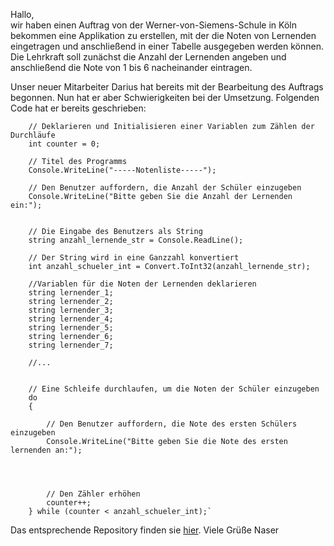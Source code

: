 
Hallo,   
wir haben einen Auftrag von der Werner-von-Siemens-Schule in Köln bekommen eine Applikation zu erstellen, mit der die Noten von Lernenden eingetragen und anschließend in einer Tabelle ausgegeben werden können. Die Lehrkraft soll zunächst die Anzahl der Lernenden angeben und anschließend die Note von 1 bis 6 nacheinander eintragen.
   
Unser neuer Mitarbeiter Darius hat bereits mit der Bearbeitung des Auftrags begonnen. Nun hat er aber Schwierigkeiten bei der Umsetzung. Folgenden Code hat er bereits geschrieben: 

        // Deklarieren und Initialisieren einer Variablen zum Zählen der Durchläufe
        int counter = 0;

        // Titel des Programms
        Console.WriteLine("-----Notenliste-----");

        // Den Benutzer auffordern, die Anzahl der Schüler einzugeben
        Console.WriteLine("Bitte geben Sie die Anzahl der Lernenden ein:");


        // Die Eingabe des Benutzers als String
        string anzahl_lernende_str = Console.ReadLine();

        // Der String wird in eine Ganzzahl konvertiert
        int anzahl_schueler_int = Convert.ToInt32(anzahl_lernende_str);

        //Variablen für die Noten der Lernenden deklarieren
        string lernender_1;
        string lernender_2;
        string lernender_3;
        string lernender_4;
        string lernender_5;
        string lernender_6;
        string lernender_7;

        //...


        // Eine Schleife durchlaufen, um die Noten der Schüler einzugeben
        do
        {

            // Den Benutzer auffordern, die Note des ersten Schülers einzugeben
            Console.WriteLine("Bitte geben Sie die Note des ersten lernenden an:");




            // Den Zähler erhöhen
            counter++;
        } while (counter < anzahl_schueler_int);`

Das entsprechende Repository finden sie [hier](https://classroom.github.com/a/65f2U3Yo).
Viele Grüße 
Naser
